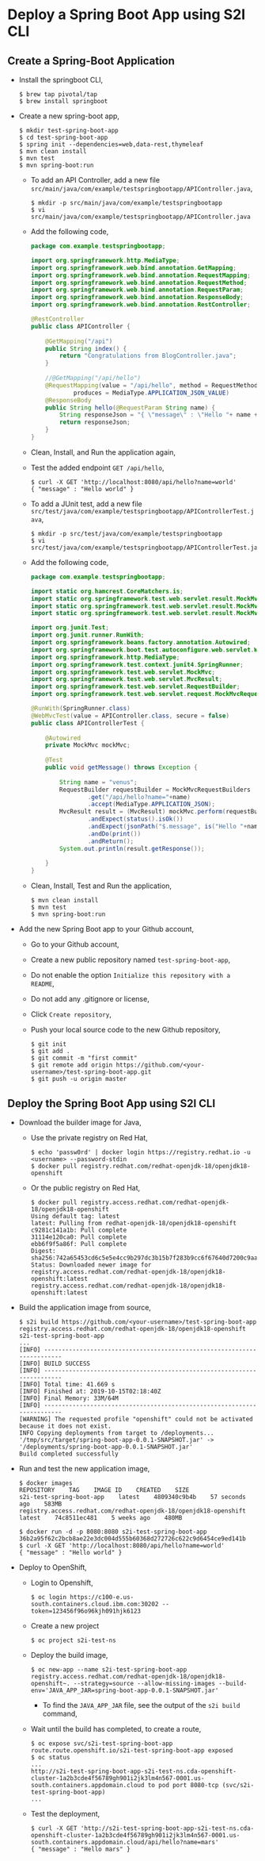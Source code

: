 # Deploy a Spring Boot App using S2I CLI

## Create a Spring-Boot Application

* Install the springboot CLI,
  
	```console
	$ brew tap pivotal/tap 
	$ brew install springboot
	```

* Create a new spring-boot app,

	```console
	$ mkdir test-spring-boot-app
	$ cd test-spring-boot-app
	$ spring init --dependencies=web,data-rest,thymeleaf
	$ mvn clean install
	$ mvn test
	$ mvn spring-boot:run
	```

    * To add an API Controller, add a new file `src/main/java/com/example/testspringbootapp/APIController.java`,

		```console
		$ mkdir -p src/main/java/com/example/testspringbootapp
		$ vi src/main/java/com/example/testspringbootapp/APIController.java
		```

	* Add the following code,

    	```java
    	package com.example.testspringbootapp;

    	import org.springframework.http.MediaType;
    	import org.springframework.web.bind.annotation.GetMapping;
    	import org.springframework.web.bind.annotation.RequestMapping;
    	import org.springframework.web.bind.annotation.RequestMethod;
    	import org.springframework.web.bind.annotation.RequestParam;
    	import org.springframework.web.bind.annotation.ResponseBody;
    	import org.springframework.web.bind.annotation.RestController;

    	@RestController
    	public class APIController {
    		
    		@GetMapping("/api")
    		public String index() {
    			return "Congratulations from BlogController.java";
    		}
    		
    		//@GetMapping("/api/hello")
    		@RequestMapping(value = "/api/hello", method = RequestMethod.GET,
    				produces = MediaType.APPLICATION_JSON_VALUE)
    		@ResponseBody
    		public String hello(@RequestParam String name) {
    			String responseJson = "{ \"message\" : \"Hello "+ name + "\" }";
    			return responseJson;
    		}
    	}
    	```

    * Clean, Install, and Run the application again,
    * Test the added endpoint `GET /api/hello`,

		```console
		$ curl -X GET 'http://localhost:8080/api/hello?name=world'
		{ "message" : "Hello world" }
		```

	* To add a JUnit test, add a new file `src/test/java/com/example/testspringbootapp/APIControllerTest.java`,

		```console
		$ mkdir -p src/test/java/com/example/testspringbootapp
		$ vi src/test/java/com/example/testspringbootapp/APIControllerTest.java
		```

	* Add the following code,

		```java
		package com.example.testspringbootapp;

		import static org.hamcrest.CoreMatchers.is;
		import static org.springframework.test.web.servlet.result.MockMvcResultHandlers.print;
		import static org.springframework.test.web.servlet.result.MockMvcResultMatchers.jsonPath;
		import static org.springframework.test.web.servlet.result.MockMvcResultMatchers.status;

		import org.junit.Test;
		import org.junit.runner.RunWith;
		import org.springframework.beans.factory.annotation.Autowired;
		import org.springframework.boot.test.autoconfigure.web.servlet.WebMvcTest;
		import org.springframework.http.MediaType;
		import org.springframework.test.context.junit4.SpringRunner;
		import org.springframework.test.web.servlet.MockMvc;
		import org.springframework.test.web.servlet.MvcResult;
		import org.springframework.test.web.servlet.RequestBuilder;
		import org.springframework.test.web.servlet.request.MockMvcRequestBuilders;

		@RunWith(SpringRunner.class)
		@WebMvcTest(value = APIController.class, secure = false)
		public class APIControllerTest {
			
			@Autowired
			private MockMvc mockMvc;
			
			@Test
			public void getMessage() throws Exception {
					
				String name = "venus";
				RequestBuilder requestBuilder = MockMvcRequestBuilders
						.get("/api/hello?name="+name)
						.accept(MediaType.APPLICATION_JSON);
				MvcResult result = (MvcResult) mockMvc.perform(requestBuilder)
						.andExpect(status().isOk())
						.andExpect(jsonPath("$.message", is("Hello "+name)))
						.andDo(print())
						.andReturn();
				System.out.println(result.getResponse());
				
			}
		}
		```

	* Clean, Install, Test and Run the application,

		```console
		$ mvn clean install
		$ mvn test
		$ mvn spring-boot:run
		```

* Add the new Spring Boot app to your Github account,
  
	* Go to your Github account, 
	* Create a new public repository named `test-spring-boot-app`,
	* Do not enable the option `Initialize this repository with a README`,
	* Do not add any .gitignore or license,
	* Click `Create repository`,

	* Push your local source code to the new Github repository,

		```console
		$ git init
		$ git add .
		$ git commit -m "first commit"
		$ git remote add origin https://github.com/<your-username>/test-spring-boot-app.git
		$ git push -u origin master
		```

## Deploy the Spring Boot App using S2I CLI

* Download the builder image for Java, 

    * Use the private registry on Red Hat,

		```console
		$ echo 'passw0rd' | docker login https://registry.redhat.io -u <username> --password-stdin
		$ docker pull registry.redhat.com/redhat-openjdk-18/openjdk18-openshift
		```

    * Or the public registry on Red Hat,

		```console
		$ docker pull registry.access.redhat.com/redhat-openjdk-18/openjdk18-openshift
		Using default tag: latest
		latest: Pulling from redhat-openjdk-18/openjdk18-openshift
		c9281c141a1b: Pull complete 
		31114e120ca0: Pull complete 
		ebb6f9f5a86f: Pull complete 
		Digest: sha256:742a65453cd6c5e5e4cc9b297dc3b15b7f283b9cc6f67640d7200c9aa377a503
		Status: Downloaded newer image for registry.access.redhat.com/redhat-openjdk-18/openjdk18-openshift:latest
		registry.access.redhat.com/redhat-openjdk-18/openjdk18-openshift:latest
		```

* Build the application image from source,

	```console
	$ s2i build https://github.com/<your-username>/test-spring-boot-app registry.access.redhat.com/redhat-openjdk-18/openjdk18-openshift s2i-test-spring-boot-app
	...
	[INFO] ------------------------------------------------------------------------
	[INFO] BUILD SUCCESS
	[INFO] ------------------------------------------------------------------------
	[INFO] Total time: 41.669 s
	[INFO] Finished at: 2019-10-15T02:18:40Z
	[INFO] Final Memory: 33M/64M
	[INFO] ------------------------------------------------------------------------
	[WARNING] The requested profile "openshift" could not be activated because it does not exist.
	INFO Copying deployments from target to /deployments...
	'/tmp/src/target/spring-boot-app-0.0.1-SNAPSHOT.jar' -> '/deployments/spring-boot-app-0.0.1-SNAPSHOT.jar'
	Build completed successfully
	```

* Run and test the new application image,

	```console
	$ docker images
	REPOSITORY    TAG    IMAGE ID    CREATED    SIZE
	s2i-test-spring-boot-app    latest    4809340c9b4b    57 seconds ago    583MB
	registry.access.redhat.com/redhat-openjdk-18/openjdk18-openshift   latest    74c8511ec481    5 weeks ago    480MB

	$ docker run -d -p 8080:8080 s2i-test-spring-boot-app
	36b2a95f62c2bcb8ae22e3dc004d555b60368d272726c622c9d6454ce9ed141b
	$ curl -X GET 'http://localhost:8080/api/hello?name=world'
	{ "message" : "Hello world" }
	```

* Deploy to OpenShift,

	* Login to Openshift,

		```console
		$ oc login https://c100-e.us-south.containers.cloud.ibm.com:30202 --token=123456f96o96kjh091hjk6123
		```

	* Create a new project

		```console
		$ oc project s2i-test-ns
		```

	* Deploy the build image,

		```console
		$ oc new-app --name s2i-test-spring-boot-app registry.access.redhat.com/redhat-openjdk-18/openjdk18-openshift~. --strategy=source --allow-missing-images --build-env='JAVA_APP_JAR=spring-boot-app-0.0.1-SNAPSHOT.jar'
		```

		* To find the `JAVA_APP_JAR` file, see the output of the `s2i build` command,

	* Wait until the build has completed, to create a route,

		```console
		$ oc expose svc/s2i-test-spring-boot-app
		route.route.openshift.io/s2i-test-spring-boot-app exposed
		$ oc status
		...
		http://s2i-test-spring-boot-app-s2i-test-ns.cda-openshift-cluster-1a2b3cde4f56789gh901i2jk3lm4n567-0001.us-south.containers.appdomain.cloud to pod port 8080-tcp (svc/s2i-test-spring-boot-app)
		...
		```

	* Test the deployment,

		```console
		$ curl -X GET 'http://s2i-test-spring-boot-app-s2i-test-ns.cda-openshift-cluster-1a2b3cde4f56789gh901i2jk3lm4n567-0001.us-south.containers.appdomain.cloud/api/hello?name=mars'
		{ "message" : "Hello mars" }
		```
